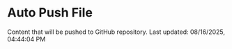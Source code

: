 # Auto Push File

Content that will be pushed to GitHub repository.
Last updated: 08/16/2025, 04:44:04 PM